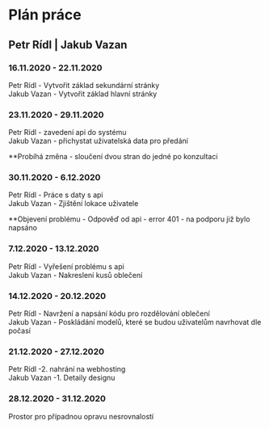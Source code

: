 # Plán práce

## Petr Rídl | Jakub Vazan

### 16.11.2020 - 22.11.2020

Petr Rídl - Vytvořit základ sekundární stránky  
Jakub Vazan - Vytvořit základ hlavní stránky

### 23.11.2020 - 29.11.2020
Petr Rídl - zavedení api do systému  
Jakub Vazan - přichystat uživatelská data pro předání

**Probíhá změna - sloučení dvou stran do jedné po konzultaci

### 30.11.2020 - 6.12.2020
Petr Rídl - Práce s daty s api   
Jakub Vazan - Zjištění lokace uživatele  

**Objevení problému - Odpověď od api - error 401 - na podporu již bylo napsáno  

### 7.12.2020 - 13.12.2020  
Petr Rídl - Vyřešení problému s api  
Jakub Vazan - Nakreslení kusů oblečení  

### 14.12.2020 - 20.12.2020  
Petr Rídl - Navržení a napsání kódu pro rozdělování oblečení  
Jakub Vazan - Poskládání modelů, které se budou uživatelům navrhovat dle počasí  

### 21.12.2020 - 27.12.2020
Petr Rídl -2. nahrání na webhosting  
Jakub Vazan -1. Detaily designu

### 28.12.2020 - 31.12.2020
Prostor pro případnou opravu nesrovnalostí

